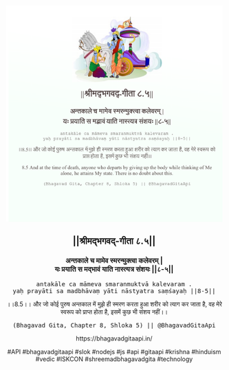 <img src="../../asset/BG_8_5.png"/>
<center><h2>||श्रीमद्‍भगवद्‍-गीता ८.५||</h2>
<h3>अन्तकाले च मामेव स्मरन्मुक्त्वा कलेवरम् |<br/>यः प्रयाति स मद्भावं याति नास्त्यत्र संशयः ||८-५||</h3>
<pre>antakāle ca māmeva smaranmuktvā kalevaram .<br/>yaḥ prayāti sa madbhāvaṃ yāti nāstyatra saṃśayaḥ ||8-5||</pre>
<p>।।8.5।। और जो कोई पुरुष अन्तकाल में मुझे ही स्मरण करता हुआ शरीर को त्याग कर जाता है, वह मेरे स्वरूप को प्राप्त होता है, इसमें कुछ भी संशय नहीं।।</p>
<pre>(Bhagavad Gita, Chapter 8, Shloka 5) || @BhagavadGitaApi</pre><p>https://bhagavadgitaapi.in/</p><p>#API #bhagavadgitaapi #slok #nodejs #js #api #gitaapi #krishna #hinduism #vedic #ISKCON #shreemadbhagavadgita #technology</p></center>